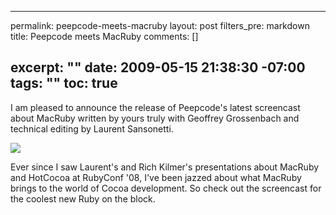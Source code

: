 ----- 
permalink: peepcode-meets-macruby
layout: post
filters_pre: markdown
title: Peepcode meets MacRuby
comments: []

excerpt: ""
date: 2009-05-15 21:38:30 -07:00
tags: ""
toc: true
-----
I am pleased to announce the release of Peepcode's latest screencast about MacRuby written by yours truly with Geoffrey Grossenbach and technical editing by Laurent Sansonetti. 

<a href="http://peepcode.com/products/meet-macruby" target="_new">![](https://peepcode.com/system/uploads/2009/macruby-title.png)</a>

Ever since I saw Laurent's and Rich Kilmer's presentations about MacRuby and HotCocoa at RubyConf '08, I've been jazzed about what MacRuby brings to the world of Cocoa development. So check out the screencast for the coolest new Ruby on the block.
